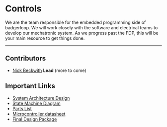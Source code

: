 # Controls
We are the team responsible for the embedded programming side of badgerloop. We will work closely with the software and electrical teams to develop our mechatronic system. As we progress past the FDP, this will be your main resource to get things done.
<hr>



## Contributors
* [Nick Beckwith](mailto:nbeckwith2@wisc.edu) **Lead** 
(more to come)

## Important Links
* [System Architecture Design](https://drive.google.com/file/d/0B3JYQFEVstJTN0VSdUcyTlg0RlE/view?usp=sharing)
* [State Machine Diagram](https://drive.google.com/file/d/0B3JYQFEVstJTa3dqOElqY2ttcGc/view?usp=sharing)
* [Parts List](https://docs.google.com/spreadsheets/d/16_Zeb9eClk1CF0IdP_A1zeY0TwQ7oyIz3iykzX25H-c/edit?usp=sharing)
* [Microcontroller datasheet](http://www.ti.com/lit/ug/spmu365c/spmu365c.pdf)
* [Final Design Package](https://docs.google.com/presentation/d/19tKkz2pZJ3SqOj3gx-DnCM2pNxR-0_Wi3x4bgSyD5tw/edit?usp=sharing)
<!---
# Code Example
-->

<!---
# Installation
-->
